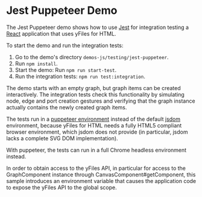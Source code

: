 <!--
 //////////////////////////////////////////////////////////////////////////////
 // @license
 // This file is part of yFiles for HTML 2.6.
 // Use is subject to license terms.
 //
 // Copyright (c) 2000-2024 by yWorks GmbH, Vor dem Kreuzberg 28,
 // 72070 Tuebingen, Germany. All rights reserved.
 //
 //////////////////////////////////////////////////////////////////////////////
-->
# Jest Puppeteer Demo

The Jest Puppeteer demo shows how to use [Jest](https://jestjs.io/en/) for integration testing a [React](https://reactjs.org/) application that uses yFiles for HTML.

To start the demo and run the integration tests:

1.  Go to the demo's directory `demos-js/testing/jest-puppeteer`.
2.  Run `npm install`.
3.  Start the demo: Run `npm run start-test`.
4.  Run the integration tests: `npm run test:integration`.

The demo starts with an empty graph, but graph items can be created interactively. The integration tests check this functionality by simulating node, edge and port creation gestures and verifying that the graph instance actually contains the newly created graph items.

The tests run in a [puppeteer environment](https://github.com/smooth-code/jest-puppeteer) instead of the default [jsdom](https://github.com/jsdom/jsdom) environment, because yFiles for HTML needs a fully HTML5 compliant browser environment, which jsdom does not provide (in particular, jsdom lacks a complete SVG DOM implementation).

With puppeteer, the tests can run in a full Chrome headless environment instead.

In order to obtain access to the yFiles API, in particular for access to the GraphComponent instance through CanvasComponent#getComponent, this sample introduces an environment variable that causes the application code to expose the yFiles API to the global scope.
